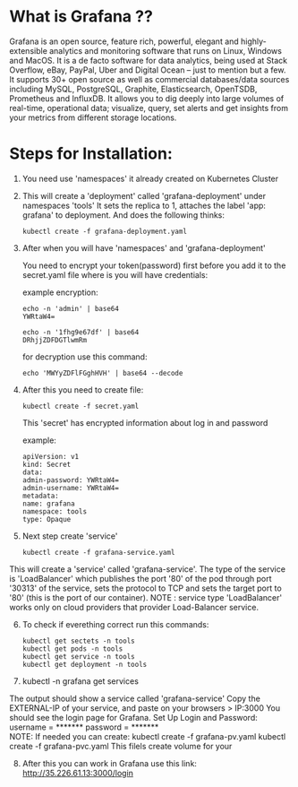   # What is Grafana ??
Grafana is an open source, feature rich, powerful, elegant and highly-extensible analytics and monitoring software that runs on Linux, Windows and MacOS. It is a de facto software for data analytics, being used at Stack Overflow, eBay, PayPal, Uber and Digital Ocean – just to mention but a few.
It supports 30+ open source as well as commercial databases/data sources including MySQL, PostgreSQL, Graphite, Elasticsearch, OpenTSDB, Prometheus and InfluxDB. It allows you to dig deeply into large volumes of real-time, operational data; visualize, query, set alerts and get insights from your metrics from different storage locations.

 # Steps for Installation:

1. You need use 'namespaces' it already created on Kubernetes Cluster 

2. This will create a 'deployment' called 'grafana-deployment' under namespaces 'tools'  It sets the replica to 1, attaches the label      'app: grafana' to deployment. And does the following thinks:
   ```
   kubectl create -f grafana-deployment.yaml
   ```

3. After when you will have 'namespaces' and 'grafana-deployment'

   You need to encrypt your token(password) first before you add it to the secret.yaml file where is you will have credentials:
   
   example encryption:
   
   ```
   echo -n 'admin' | base64
   YWRtaW4=
   
   echo -n '1fhg9e67df' | base64
   DRhjjZDFDGTlwmRm
   ```
   
   for decryption use this command:
   
   ```
   echo 'MWYyZDFlFGghHVH' | base64 --decode
   ```
   
 4. After this you need to create file:
    ```
    kubectl create -f secret.yaml
    ```

    This 'secret' has encrypted information about log in and password

     example:
      ```     
     apiVersion: v1
     kind: Secret
     data:
     admin-password: YWRtaW4=
     admin-username: YWRtaW4=
     metadata:
     name: grafana
     namespace: tools
     type: Opaque
     ```

  5. Next step create 'service'
     ```
     kubectl create -f grafana-service.yaml
     ```

  This will create a 'service' called 'grafana-service'. The type of the service is 'LoadBalancer' which publishes the port '80' of the   pod through port '30313' of the service, sets the protocol to TCP and sets the target port to '80' (this is the port of our             container).
  NOTE : service type 'LoadBalancer' works only on cloud providers that provider Load-Balancer service.

  6. To check if everething correct run this commands:
     ```
     kubectl get sectets -n tools
     kubectl get pods -n tools
     kubectl get service -n tools
     kubectl get deployment -n tools
     ```
     
  7. kubectl -n grafana get services
     
   The output should show a service called 'grafana-service'
   Copy the EXTERNAL-IP of your service, and paste on your browsers > IP:3000
   You should see the login page for Grafana.
   Set Up Login and Password:  
     username = *******
     password = *******   
   NOTE: If needed you can create:
   kubectl create -f grafana-pv.yaml
   kubectl create -f grafana-pvc.yaml
   This filels create volume for your
   
   8. After this you can work in Grafana use this link:
   http://35.226.61.13:3000/login
   




          
       
   




